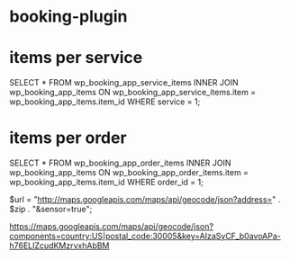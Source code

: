 # booking-plugin

# items per service

SELECT \*
FROM
wp_booking_app_service_items
INNER JOIN wp_booking_app_items ON wp_booking_app_service_items.item = wp_booking_app_items.item_id
WHERE
service = 1;

# items per order

SELECT \*
FROM
wp_booking_app_order_items
INNER JOIN wp_booking_app_items ON wp_booking_app_order_items.item = wp_booking_app_items.item_id
WHERE
order_id = 1;

$url = "http://maps.googleapis.com/maps/api/geocode/json?address=" . $zip . "&sensor=true";

https://maps.googleapis.com/maps/api/geocode/json?components=country:US|postal_code:30005&key=AIzaSyCF_b0avoAPa-h76ELIZcudKMzrvxhAbBM
